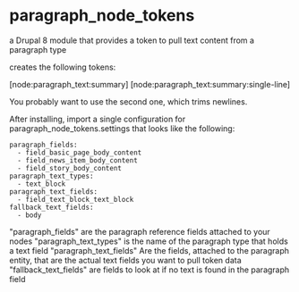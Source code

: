 # paragraph_node_tokens
a Drupal 8 module that provides a token to pull text content from a paragraph type

creates the following tokens:

[node:paragraph_text:summary]
[node:paragraph_text:summary:single-line]

You probably want to use the second one, which trims newlines. 

After installing, import a single configuration for paragraph_node_tokens.settings that looks like the following:

```
paragraph_fields:
  - field_basic_page_body_content
  - field_news_item_body_content
  - field_story_body_content
paragraph_text_types:
  - text_block
paragraph_text_fields:
  - field_text_block_text_block
fallback_text_fields:
  - body
```

"paragraph_fields" are the paragraph reference fields attached to your nodes
"paragraph_text_types" is the name of the paragraph type that holds a text field
"paragraph_text_fields" Are the fields, attached to the paragraph entity, that are the actual text fields you want to pull token data
"fallback_text_fields" are fields to look at if no text is found in the paragraph field
